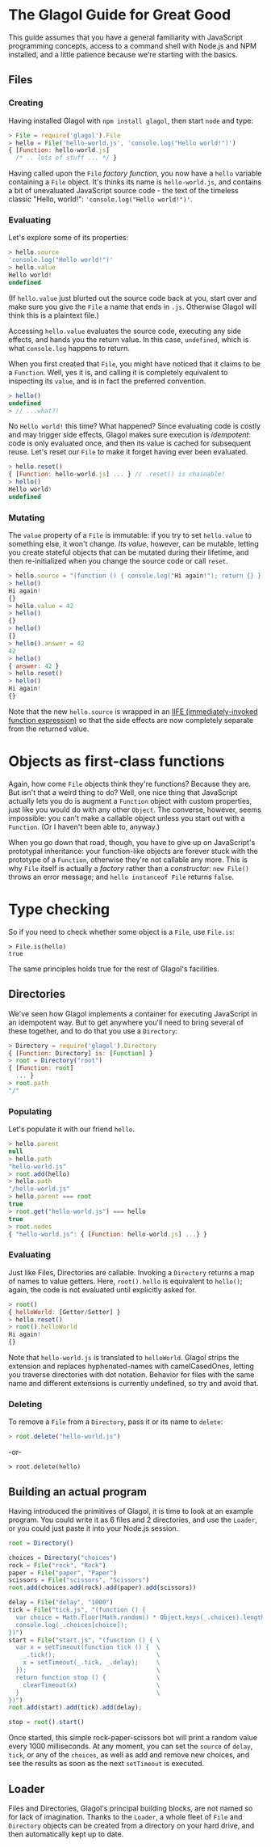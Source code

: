 # The Glagol Guide for Great Good

This guide assumes that you have a general familiarity with JavaScript
programming concepts, access to a command shell with Node.js and NPM installed,
and a little patience because we're starting with the basics.

## Files

### Creating

Having installed Glagol with `npm install glagol`, then start `node` and type:

```js
> File = require('glagol').File
> hello = File('hello-world.js', 'console.log("Hello world!")')
{ [Function: hello-world.js]
  /* .. lots of stuff ... */ }
```

Having called upon the `File` _factory function_, you now have a `hello`
variable containing a `File` object. It's thinks its name is `hello-world.js`,
and contains a bit of unevaluated JavaScript source code - the text of the
timeless classic "Hello, world!": `'console.log("Hello world!")'`.

### Evaluating

Let's explore some of its properties:

```js
> hello.source
'console.log("Hello world!")'
> hello.value
Hello world!
undefined 
```

(If `hello.value` just blurted out the source code back at you, start over and
make sure you give the `File` a name that ends in `.js`. Otherwise Glagol will
think this is a plaintext file.)

Accessing `hello.value` evaluates the source code, executing any side effects,
and hands you the return value. In this case, `undefined`, which is what
`console.log` happens to return.

When you first created that `File`, you might have noticed that it claims to
be a `Function`. Well, yes it is, and calling it is completely equivalent to
inspecting its `value`, and is in fact the preferred convention.

```js
> hello()
undefined
> // ...what?!
```

No `Hello world!` this time? What happened? Since evaluating code is costly and
may trigger side effects, Glagol makes sure execution is _idempotent_: code
is only evaluated once, and then its value is cached for subsequent reuse.
Let's reset our `File` to make it forget having ever been evaluated.

```js
> hello.reset()
{ [Function: hello-world.js] ... } // .reset() is chainable!
> hello()
Hello world!
undefined 
```

### Mutating

The `value` property of a `File` is immutable: if you try to set `hello.value`
to something else, it won't change. _Its value_, however, can be mutable,
letting you create stateful objects that can be mutated during their lifetime,
and then re-initialized when you change the source code or call `reset`.

```js
> hello.source = "(function () { console.log("Hi again!"); return {} })()"
> hello()
Hi again!
{}
> hello.value = 42
> hello()
{}
> hello()
{}
> hello().answer = 42
42
> hello()
{ answer: 42 }
> hello.reset()
> hello()
Hi again!
{}
```

Note that the new `hello.source` is wrapped in an [IIFE (immediately-invoked function expression)](https://en.wikipedia.org/wiki/Immediately-invoked_function_expression)
so that the side effects are now completely separate from the returned value.

# Objects as first-class functions

Again, how come `File` objects think they're functions? Because they are. But
isn't that a weird thing to do? Well, one nice thing that JavaScript actually
lets you do is augment a `Function` object with custom properties, just like
you would do with any other `Object`. The converse, however, seems impossible:
you can't make a callable object unless you start out with a `Function`. (Or I
haven't been able to, anyway.)

When you go down that road, though, you have to give up on JavaScript's
prototypal inheritance: your function-like objects are forever stuck with the
prototype of a `Function`, otherwise they're not callable any more. This is why
`File` itself is actually a _factory_ rather than a _constructor_: `new File()`
throws an error message; and `hello instanceof File` returns `false`.

# Type checking

So if you need to check whether some object is a `File`, use `File.is`:

```
> File.is(hello)
true
```

The same principles holds true for the rest of Glagol's facilities.

## Directories

We've seen how Glagol implements a container for executing JavaScript in an
idempotent way. But to get anywhere you'll need to bring several of these
together, and to do that you use a `Directory`:

```js
> Directory = require('glagol').Directory
{ [Function: Directory] is: [Function] }
> root = Directory("root")
{ [Function: root]
  ... }
> root.path
"/"
```

### Populating

Let's populate it with our friend `hello`.

```js
> hello.parent
null
> hello.path
"hello-world.js"
> root.add(hello)
> hello.path
"/hello-world.js"
> hello.parent === root
true
> root.get("hello-world.js") === hello
true
> root.nodes
{ "hello-world.js": { [Function: hello-world.js] ...} }
```

### Evaluating

Just like Files, Directories are callable. Invoking a `Directory` returns a
map of names to value getters. Here, `root().hello` is equivalent to `hello()`;
again, the code is not evaluated until explicitly asked for.

```js
> root()
{ helloWorld: [Getter/Setter] }
> hello.reset()
> root().helloWorld
Hi again!
{}
```

Note that `hello-world.js` is translated to `helloWorld`. Glagol strips the
extension and replaces hyphenated-names with camelCasedOnes, letting you
traverse directories with dot notation. Behavior for files with the same name
and different extensions is currently undefined, so try and avoid that.

### Deleting

To remove a `File` from a `Directory`, pass it or its name to `delete`:

```js
> root.delete("hello-world.js")
```
-or-
```
> root.delete(hello)
```

## Building an actual program

Having introduced the primitives of Glagol, it is time to look at an example
program. You could write it as 6 files and 2 directories, and use the `Loader`,
or you could just paste it into your Node.js session.

```js
root = Directory()

choices = Directory("choices")
rock = File("rock", "Rock")
paper = File("paper", "Paper")
scissors = File("scissors", "Scissors")
root.add(choices.add(rock).add(paper).add(scissors))

delay = File("delay", "1000")
tick = File("tick.js", "(function () {                                    \
  var choice = Math.floor(Math.random() * Object.keys(_.choices).length); \
  console.log(_.choices[choice]);                                         \
})")
start = File("start.js", "(function () { \
  var x = setTimeout(function tick () {  \
    _.tick();                            \
    x = setTimeout(_.tick, _.delay);     \
  });                                    \
  return function stop () {              \
    clearTimeout(x)                      \
  }                                      \
})")
root.add(start).add(tick).add(delay);

stop = root().start()
```

Once started, this simple rock-paper-scissors bot will print a random value
every 1000 milliseconds. At any moment, you can set the `source` of `delay`,
`tick`, or any of the `choices`, as well as add and remove new choices, and
see the results as soon as the next `setTimeout` is executed.

## Loader

Files and Directories, Glagol's principal building blocks, are not named so
for lack of imagination. Thanks to the `Loader`, a whole fleet of `File` and
`Directory` objects can be created from a directory on your hard drive, and
then automatically kept up to date.
